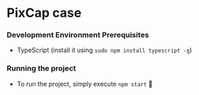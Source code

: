 # PixCap case
### Development Environment Prerequisites
- TypeScript (install it using `sudo npm install typescript -g`)
### Running the project
- To run the project, simply execute `npm start` 🕺